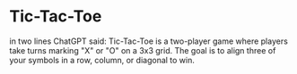 # Tic-Tac-Toe
in two lines ChatGPT said: Tic-Tac-Toe is a two-player game where players take turns marking "X" or "O" on a 3x3 grid. The goal is to align three of your symbols in a row, column, or diagonal to win.
